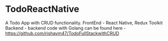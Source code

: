 # TodoReactNative

A Todo App with CRUD functionality.
FrontEnd - React Native, Redux Toolkit
Backend - backend code with Golang can be found here - https://github.com/rishavm47/TodoFullStackwithCRUD
